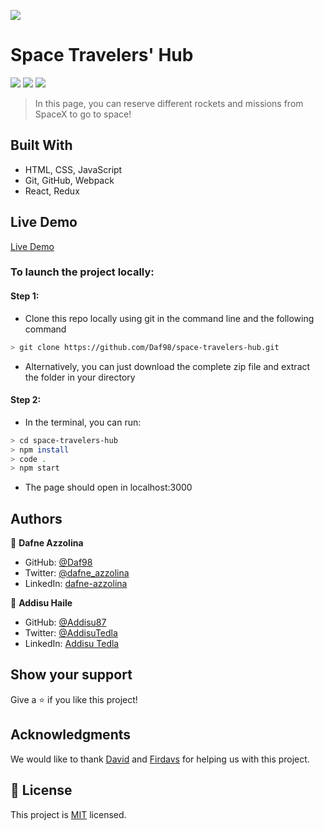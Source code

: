 ![](https://img.shields.io/badge/Microverse-blueviolet)

# Space Travelers' Hub
![](https://i.imgur.com/2LoftlO.png)
![](https://i.imgur.com/jyQFhlH.png)
![](https://i.imgur.com/zoKsYZN.png)

> In this page, you can reserve different rockets and missions from SpaceX to go to space!
## Built With

- HTML, CSS, JavaScript
- Git, GitHub, Webpack
- React, Redux

## Live Demo

[Live Demo](https://daf98-spacehub.herokuapp.com/)

### To launch the project locally:
#### Step 1:
- Clone this repo locally using git in the command line and the following command
 ```bash
 > git clone https://github.com/Daf98/space-travelers-hub.git
 ```
- Alternatively, you can just download the complete zip file and extract the folder in your directory
#### Step 2:
- In the terminal, you can run:
```bash
> cd space-travelers-hub
> npm install
> code .
> npm start
```
- The page should open in localhost:3000

## Authors

👤 **Dafne Azzolina**

- GitHub: [@Daf98](https://github.com/Daf98)
- Twitter: [@dafne_azzolina](https://twitter.com/dafne_azzolina)
- LinkedIn: [dafne-azzolina](https://www.linkedin.com/in/dafne-azzolina/)

👤 **Addisu Haile**

- GitHub: [@Addisu87](https://github.com/Addisu87)
- Twitter: [@AddisuTedla](https://twitter.com/AddisuTedla)
- LinkedIn: [Addisu Tedla](www.linkedin.com/in/addisu-tedla/)


## Show your support

Give a ⭐️ if you like this project!

## Acknowledgments

We would like to thank [David](https://github.com/indigodavid) and [Firdavs](https://github.com/fed1k) for helping us with this project.

## 📝 License

This project is [MIT](./MIT.md) licensed.

